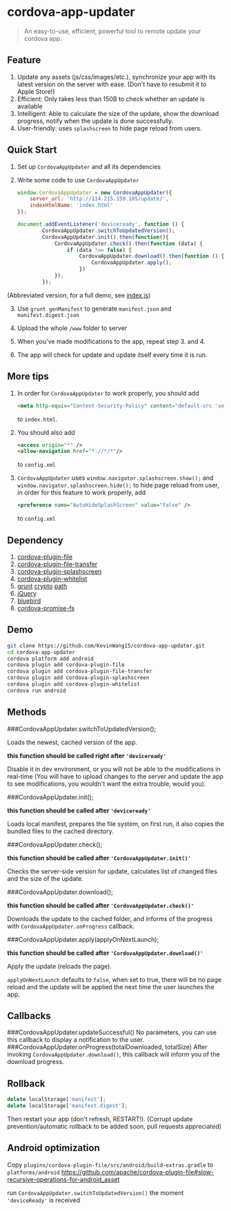 cordova-app-updater
==========
> An easy-to-use, efficient, powerful tool to remote update your cordova app.

## Feature

1. Update any assets (js/css/images/etc.), synchronize your app with its latest version on the server with ease. (Don't have to resubmit it to Apple Store!)
2. Efficient: Only takes less than 150B to check whether an update is available
3. Intelligent: Able to calculate the size of the update, show the download progress, notify when the update is done successfully.
4. User-friendly: uses `splashscreen` to hide page reload from users.

## Quick Start

1. Set up `CordovaAppUpdater` and all its dependencies

2. Write some code to use `CordovaAppUpdater` 
	```javascript
	window.CordovaAppUpdater = new CordovaAppUpdater({
		server_url: 'http://114.215.159.185/update/',
		indexHtmlName: 'index.html'
	});
	
	document.addEventListener('deviceready', function () {
			CordovaAppUpdater.switchToUpdatedVersion();
			CordovaAppUpdater.init().then(function(){
				CordovaAppUpdater.check().then(function (data) {
					if (data !== false) {
						CordovaAppUpdater.download().then(function () {
							CordovaAppUpdater.apply();
						})
				});
			});
	```
(Abbreviated version, for a full demo, see [index.js](https://github.com/KevinWang15/cordova-app-updater/blob/master/www/js/index.js))

3. Use `grunt genManifest` to generate `manifest.json` and `manifest.digest.json`

4. Upload the whole `/www` folder to server

5. When you've made modifications to the app, repeat step 3. and 4.

6. The app will check for update and update itself every time it is run.

## More tips

1. In order for `CordovaAppUpdater` to work properly, you should add
	```html
	<meta http-equiv="Content-Security-Policy" content="default-src 'self' 'unsafe-inline' 'unsafe-eval' http: https: data: blob: filesystem: cdvfile: file: gap:;">
	```
	to `index.html`.

2. You should also add 
	```xml
	<access origin="*" />
	<allow-navigation href="*://*/*"/>
	```
	to `config.xml`

3. `CordovaAppUpdater` uses `window.navigator.splashscreen.show();` and  `window.navigator.splashscreen.hide();` to hide page reload from user, in order for this feature to work properly, add
	```xml
	<preference name="AutoHideSplashScreen" value="false" />
	```
	to `config.xml`

## Dependency

1. [cordova-plugin-file](https://github.com/apache/cordova-plugin-file)
2. [cordova-plugin-file-transfer](https://github.com/apache/cordova-plugin-file-transfer)
3. [cordova-plugin-splashscreen](https://github.com/apache/cordova-plugin-splashscreen)
4. [cordova-plugin-whitelist](https://github.com/apache/cordova-plugin-whitelist)
5. [grunt](https://www.npmjs.com/package/grunt) [crypto](https://www.npmjs.com/package/crypto) [path](https://www.npmjs.com/package/path)
6. [jQuery](https://github.com/jquery/jquery)
7. [bluebird](https://github.com/petkaantonov/bluebird)
8. [cordova-promise-fs](https://github.com/markmarijnissen/cordova-promise-fs)

## Demo

```bash
git clone https://github.com/KevinWang15/cordova-app-updater.git
cd cordova-app-updater
cordova platform add android
cordova plugin add cordova-plugin-file
cordova plugin add cordova-plugin-file-transfer
cordova plugin add cordova-plugin-splashscreen
cordova plugin add cordova-plugin-whitelist
cordova run android
```

## Methods

###CordovaAppUpdater.switchToUpdatedVersion();

Loads the newest, cached version of the app.

**this function should be called right after `'deviceready'`**

Disable it in dev environment, or you will not be able to the modifications in real-time (You will have to upload changes to the server and update the app to see modifications, you wouldn't want the extra trouble, would you).

###CordovaAppUpdater.init();

**this function should be called after `'deviceready'`**

Loads local manifest, prepares the file system, on first run, it also copies the bundled files to the cached directory.


###CordovaAppUpdater.check();

**this function should be called after `'CordovaAppUpdater.init()'`**

Checks the server-side version for update, calculates list of changed files and the size of the update.


###CordovaAppUpdater.download();

**this function should be called after `'CordovaAppUpdater.check()'`**

Downloads the update to the cached folder, and informs of the progress with `CordovaAppUpdater.onProgress` callback.


###CordovaAppUpdater.apply(applyOnNextLaunch);

**this function should be called after `'CordovaAppUpdater.download()'`**

Apply the update (reloads the page).

`applyOnNextLaunch` defaults to `false`, when set to true, there will be no page reload and the update will be applied the next time the user launches the app.

## Callbacks

###CordovaAppUpdater.updateSuccessful()
No parameters, you can use this callback to display a notification to the user.
###CordovaAppUpdater.onProgress(totalDownloaded, totalSize)
After invoking `CordovaAppUpdater.download()`, this callback will inform you of the download progress.

## Rollback

```javascript
delete localStorage['manifest'];
delete localStorage['manifest.digest'];
```

Then restart your app (don't refresh, RESTART!).
(Corrupt update prevention/automatic rollback to be added soon, pull requests appreciated)

## Android optimization

Copy `plugins/cordova-plugin-file/src/android/build-extras.gradle` to `platforms/android`
https://github.com/apache/cordova-plugin-file#slow-recursive-operations-for-android_asset

run `CordovaAppUpdater.switchToUpdatedVersion()` the moment `'deviceReady'` is received